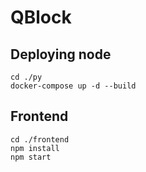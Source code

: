 # QBlock

## Deploying node

    cd ./py
    docker-compose up -d --build

## Frontend

    cd ./frontend
    npm install
    npm start
